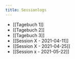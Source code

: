 ```yaml
---
title: Sessionlogs
---
```


* [[Tagebuch 1]]
* [[Tagebuch 2]]
* [[Tagebuch 3]]
* [[Session X - 2021-04-11]]
* [[Session X - 2021-04-25]]
* [[Session x - 2021-05-22]]

